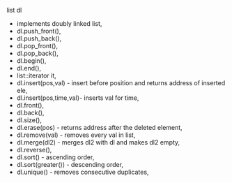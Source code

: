 list<int> dl
  - implements doubly linked list,
  - dl.push_front(),
  - dl.push_back(),
  - dl.pop_front(),
  - dl.pop_back(),
  - dl.begin(),
  - dl.end(),
  - list<int>::iterator it,
  - dl.insert(pos,val) - insert before position and returns address of inserted ele,
  - dl.insert(pos,time,val)- inserts val for time,
  - dl.front(),
  - dl.back(),
  - dl.size(),
  - dl.erase(pos) - returns address after the deleted element,
  - dl.remove(val) - removes every val in list,
  - dl.merge(dl2) - merges dl2 with dl and makes dl2 empty,
  - dl.reverse(),
  - dl.sort() - ascending order,
  - dl.sort(greater<int>()) - descending order,
  - dl.unique() - removes consecutive duplicates,
